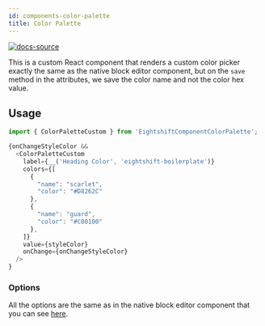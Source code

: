 ```yaml
---
id: components-color-palette
title: Color Palette
---
```


[![docs-source](https://img.shields.io/badge/source-eigthshift--frontend--libs-yellow?style=for-the-badge&logo=javascript&labelColor=2a2a2a)](https://github.com/hhftechtips/eightshift-frontend-libs/tree/v2.0.0/components/color-palette-custom/color-palette-custom.js)

This is a custom React component that renders a custom color picker exactly the same as the native block editor component, but on the `save` method in the attributes, we save the color name and not the color hex value.

## Usage

```js
import { ColorPaletteCustom } from 'EightshiftComponentColorPalette';

{onChangeStyleColor &&
  <ColorPaletteCustom
    label={__('Heading Color', 'eightshift-boilerplate')}
    colors={[
      {
        "name": "scarlet",
        "color": "#D8262C"
      },
      {
        "name": "guard",
        "color": "#C00100"
      },
    ]}
    value={styleColor}
    onChange={onChangeStyleColor}
  />
}
```

### Options

All the options are the same as in the native block editor component that you can see [here](https://developer.wordpress.org/block-editor/components/color-palette/).
